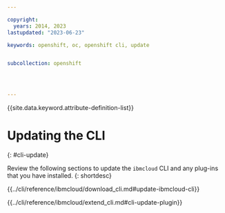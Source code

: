 ```yaml
---

copyright: 
  years: 2014, 2023
lastupdated: "2023-06-23"

keywords: openshift, oc, openshift cli, update


subcollection: openshift

 


---
```



{{site.data.keyword.attribute-definition-list}}

# Updating the CLI
{: #cli-update}

Review the following sections to update the `ibmcloud` CLI and any plug-ins that you have installed.
{: shortdesc}



{{../cli/reference/ibmcloud/download_cli.md#update-ibmcloud-cli}}



{{../cli/reference/ibmcloud/extend_cli.md#cli-update-plugin}}


